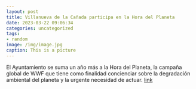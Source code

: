 ```yaml
---
layout: post
title: Villanueva de la Cañada participa en la Hora del Planeta
date: 2023-03-22 09:06:34
categories: uncategorized
tags:
- random
image: /img/image.jpg
caption: This is a picture
---
```

El Ayuntamiento se suma un año más a la Hora del Planeta, la campaña global de WWF que tiene como finalidad concienciar sobre la degradación ambiental del planeta y la urgente necesidad de actuar.   [link](https://www.ayto-villacanada.es/tu-ayuntamiento/villanueva-de-la-canada-participa-en-la-hora-del-planeta/)

